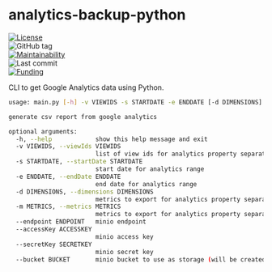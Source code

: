 # analytics-backup-python

[![License](https://img.shields.io/badge/License-BSD%202--Clause-blue.svg)](LICENSE)  
![GitHub tag](https://img.shields.io/github/v/tag/dictybase-playground/analytics-backup-python)  
[![Maintainability](https://badgen.net/codeclimate/maintainability/dictybase-playground/analytics-backup-python)](https://codeclimate.com/github/dictybase-playground/analytics-backup-python)  
![Last commit](https://badgen.net/github/last-commit/dictybase-playground/analytics-backup-python/develop)  
[![Funding](https://badgen.net/badge/Funding/Rex%20L%20Chisholm,dictyBase,DCR/yellow?list=|)](https://reporter.nih.gov/project-details/10024726)

CLI to get Google Analytics data using Python.

```bash
usage: main.py [-h] -v VIEWIDS -s STARTDATE -e ENDDATE [-d DIMENSIONS] [-m METRICS] --endpoint ENDPOINT --accessKey ACCESSKEY --secretKey SECRETKEY [--bucket BUCKET]

generate csv report from google analytics

optional arguments:
  -h, --help            show this help message and exit
  -v VIEWIDS, --viewIds VIEWIDS
                        list of view ids for analytics property separated by comma (i.e. 123456,888888)
  -s STARTDATE, --startDate STARTDATE
                        start date for analytics range
  -e ENDDATE, --endDate ENDDATE
                        end date for analytics range
  -d DIMENSIONS, --dimensions DIMENSIONS
                        metrics to export for analytics property separated by comma (i.e. ga:date,ga:clientId)
  -m METRICS, --metrics METRICS
                        metrics to export for analytics property separated by comma (i.e. ga:sessions,ga:users)
  --endpoint ENDPOINT   minio endpoint
  --accessKey ACCESSKEY
                        minio access key
  --secretKey SECRETKEY
                        minio secret key
  --bucket BUCKET       minio bucket to use as storage (will be created if it doesn't exist)
```

